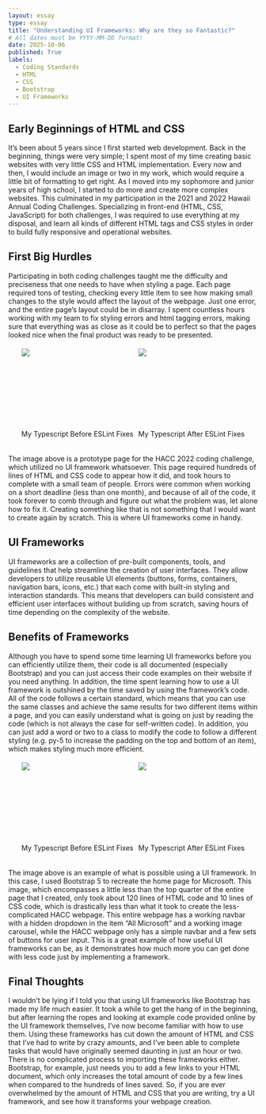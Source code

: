 ```yaml
---
layout: essay
type: essay
title: "Understanding UI Frameworks: Why are they so Fantastic?"
# All dates must be YYYY-MM-DD format!
date: 2025-10-06
published: True
labels:
  - Coding Standards
  - HTML
  - CSS
  - Bootstrap
  - UI Frameworks
---
```


## Early Beginnings of HTML and CSS

It’s been about 5 years since I first started web development. Back in the beginning, things were very simple; I spent most of my time creating basic websites with very little CSS and HTML implementation. Every now and then, I would include an image or two in my work, which would require a little bit of formatting to get right. As I moved into my sophomore and junior years of high school, I started to do more and create more complex websites. This culminated in my participation in the 2021 and 2022 Hawaii Annual Coding Challenges. Specializing in front-end (HTML, CSS, JavaScript) for both challenges, I was required to use everything at my disposal, and learn all kinds of different HTML tags and CSS styles in order to build fully responsive and operational websites.

## First Big Hurdles

Participating in both coding challenges taught me the difficulty and preciseness that one needs to have when styling a page. Each page required tons of testing, checking every little item to see how making small changes to the style would affect the layout of the webpage. Just one error, and the entire page’s layout could be in disarray. I spent countless hours working with my team to fix styling errors and html tagging errors, making sure that everything was as close as it could be to perfect so that the pages looked nice when the final product was ready to be presented.

<div class="text-center pe-4">
  <div style="display: flex; flex-wrap: wrap; justify-content: center; align-items: center">
    <div style="margin: 5px">
      <img style="min-height: 150px; max-height:600px; height:auto" src="../img/E28_Coding_Standards_Essay_Image_BeforeESLintFix.png">
      <p style="text-align: center;">My Typescript Before ESLint Fixes</p>
    </div>
    <div style="margin: 5px">
      <img style="min-height: 150px; max-height:600px; height:auto" src="../img/E28_Coding_Standards_Essay_Image_AfterESLintFix.png">
      <p style="text-align: center;">My Typescript After ESLint Fixes</p>
    </div>
  </div>
</div>

The image above is a prototype page for the HACC 2022 coding challenge, which utilized no UI framework whatsoever. This page required hundreds of lines of HTML and CSS code to appear how it did, and took hours to complete with a small team of people. Errors were common when working on a short deadline (less than one month), and because of all of the code, it took forever to comb through and figure out what the problem was, let alone how to fix it. Creating something like that is not something that I would want to create again by scratch. This is where UI frameworks come in handy.

## UI Frameworks

UI frameworks are a collection of pre-built components, tools, and guidelines that help streamline the creation of user interfaces. They allow developers to utilize reusable UI elements (buttons, forms, containers, navigation bars, icons, etc.) that each come with built-in styling and interaction standards. This means that developers can build consistent and efficient user interfaces without building up from scratch, saving hours of time depending on the complexity of the website.

## Benefits of Frameworks

Although you have to spend some time learning UI frameworks before you can efficiently utilize them, their code is all documented (especially Bootstrap) and you can just access their code examples on their website if you need anything. In addition, the time spent learning how to use a UI framework is outshined by the time saved by using the framework’s code. All of the code follows a certain standard, which means that you can use the same classes and achieve the same results for two different items within a page, and you can easily understand what is going on just by reading the code (which is not always the case for self-written code). In addition, you can just add a word or two to a class to modify the code to follow a different styling (e.g. py-5 to increase the padding on the top and bottom of an item), which makes styling much more efficient.

<div class="text-center pe-4">
  <div style="display: flex; flex-wrap: wrap; justify-content: center; align-items: center">
    <div style="margin: 5px">
      <img style="min-height: 150px; max-height:600px; height:auto" src="../img/E28_Coding_Standards_Essay_Image_BeforeESLintFix.png">
      <p style="text-align: center;">My Typescript Before ESLint Fixes</p>
    </div>
    <div style="margin: 5px">
      <img style="min-height: 150px; max-height:600px; height:auto" src="../img/E28_Coding_Standards_Essay_Image_AfterESLintFix.png">
      <p style="text-align: center;">My Typescript After ESLint Fixes</p>
    </div>
  </div>
</div>

The image above is an example of what is possible using a UI framework. In this case, I used Bootstrap 5 to recreate the home page for Microsoft. This image, which encompasses a little less than the top quarter of the entire page that I created, only took about 120 lines of HTML code and 10 lines of CSS code, which is drastically less than what it took to create the less-complicated HACC webpage. This entire webpage has a working navbar with a hidden dropdown in the item “All Microsoft” and a working image carousel, while the HACC webpage only has a simple navbar and a few sets of buttons for user input. This is a great example of how useful UI frameworks can be, as it demonstrates how much more you can get done with less code just by implementing a framework.

## Final Thoughts

I wouldn’t be lying if I told you that using UI frameworks like Bootstrap has made my life much easier. It took a while to get the hang of in the beginning, but after learning the ropes and looking at example code provided online by the UI framework themselves, I’ve now become familiar with how to use them. Using these frameworks has cut down the amount of HTML and CSS that I’ve had to write by crazy amounts, and I’ve been able to complete tasks that would have originally seemed daunting in just an hour or two. There is no complicated process to importing these frameworks either. Bootstrap, for example, just needs you to add a few links to your HTML document, which only increases the total amount of code by a few lines when compared to the hundreds of lines saved. So, if you are ever overwhelmed by the amount of HTML and CSS that you are writing, try a UI framework, and see how it transforms your webpage creation.
